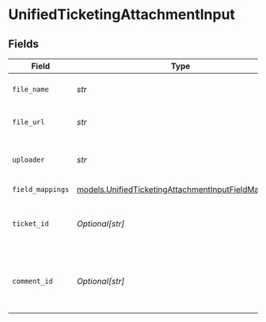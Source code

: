 # UnifiedTicketingAttachmentInput


## Fields

| Field                                                                                                            | Type                                                                                                             | Required                                                                                                         | Description                                                                                                      |
| ---------------------------------------------------------------------------------------------------------------- | ---------------------------------------------------------------------------------------------------------------- | ---------------------------------------------------------------------------------------------------------------- | ---------------------------------------------------------------------------------------------------------------- |
| `file_name`                                                                                                      | *str*                                                                                                            | :heavy_check_mark:                                                                                               | The file name of the attachment                                                                                  |
| `file_url`                                                                                                       | *str*                                                                                                            | :heavy_check_mark:                                                                                               | The file url of the attachment                                                                                   |
| `uploader`                                                                                                       | *str*                                                                                                            | :heavy_check_mark:                                                                                               | The uploader's UUID of the attachment                                                                            |
| `field_mappings`                                                                                                 | [models.UnifiedTicketingAttachmentInputFieldMappings](../models/unifiedticketingattachmentinputfieldmappings.md) | :heavy_check_mark:                                                                                               | N/A                                                                                                              |
| `ticket_id`                                                                                                      | *Optional[str]*                                                                                                  | :heavy_minus_sign:                                                                                               | The UUID of the ticket the attachment is tied to                                                                 |
| `comment_id`                                                                                                     | *Optional[str]*                                                                                                  | :heavy_minus_sign:                                                                                               | The UUID of the comment the attachment is tied to                                                                |